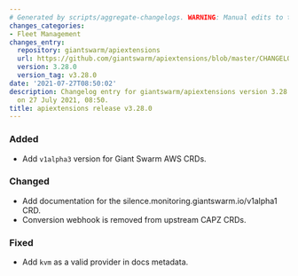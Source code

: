 ```yaml
---
# Generated by scripts/aggregate-changelogs. WARNING: Manual edits to this files will be overwritten.
changes_categories:
- Fleet Management
changes_entry:
  repository: giantswarm/apiextensions
  url: https://github.com/giantswarm/apiextensions/blob/master/CHANGELOG.md#3280---2021-07-27
  version: 3.28.0
  version_tag: v3.28.0
date: '2021-07-27T08:50:02'
description: Changelog entry for giantswarm/apiextensions version 3.28.0, published
  on 27 July 2021, 08:50.
title: apiextensions release v3.28.0
---
```


### Added
- Add `v1alpha3` version for Giant Swarm AWS CRDs.
### Changed
- Add documentation for the silence.monitoring.giantswarm.io/v1alpha1 CRD.
- Conversion webhook is removed from upstream CAPZ CRDs.
### Fixed
- Add `kvm` as a valid provider in docs metadata.
